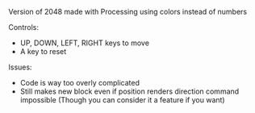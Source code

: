 Version of 2048 made with Processing
using colors instead of numbers

Controls:
- UP, DOWN, LEFT, RIGHT keys to move
- A key to reset

Issues:
- Code is way too overly complicated
- Still makes new block even if position renders direction command impossible (Though you can consider it a feature if you want)
